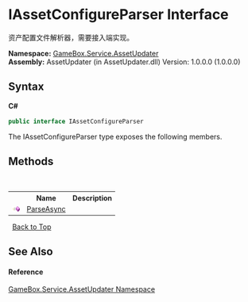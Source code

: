 # IAssetConfigureParser Interface
 

资产配置文件解析器，需要接入端实现。

**Namespace:**&nbsp;<a href="45b2d3e6-eefd-ba09-ac09-d0f384ac18e9">GameBox.Service.AssetUpdater</a><br />**Assembly:**&nbsp;AssetUpdater (in AssetUpdater.dll) Version: 1.0.0.0 (1.0.0.0)

## Syntax

**C#**<br />
``` C#
public interface IAssetConfigureParser
```

The IAssetConfigureParser type exposes the following members.


## Methods
&nbsp;<table><tr><th></th><th>Name</th><th>Description</th></tr><tr><td>![Public method](media/pubmethod.gif "Public method")</td><td><a href="0c46d655-2cdf-6d78-bcce-6616b1bd4cf8">ParseAsync</a></td><td></td></tr></table>&nbsp;
<a href="#iassetconfigureparser-interface">Back to Top</a>

## See Also


#### Reference
<a href="45b2d3e6-eefd-ba09-ac09-d0f384ac18e9">GameBox.Service.AssetUpdater Namespace</a><br />
